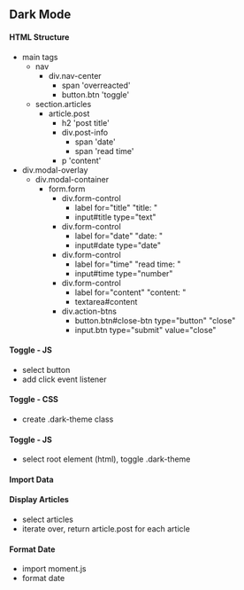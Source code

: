 ## Dark Mode

#### HTML Structure

- main tags
  - nav
    - div.nav-center
      - span 'overreacted'
      - button.btn 'toggle'
  - section.articles
    - article.post
      - h2 'post title'
      - div.post-info
        - span 'date'
        - span 'read time'
      - p 'content'
- div.modal-overlay
  - div.modal-container
    - form.form
      - div.form-control
        - label for="title" "title: "
        - input#title type="text"
      - div.form-control
        - label for="date" "date: "
        - input#date type="date"
      - div.form-control
        - label for="time" "read time: "
        - input#time type="number"
      - div.form-control
        - label for="content" "content: "
        - textarea#content
      - div.action-btns
        - button.btn#close-btn type="button" "close"
        - input.btn type="submit" value="close"
#### Toggle - JS

- select button
- add click event listener

#### Toggle - CSS

- create .dark-theme class

#### Toggle - JS

- select root element (html), toggle .dark-theme

#### Import Data

#### Display Articles

- select articles
- iterate over, return article.post for each article

#### Format Date

- import moment.js
- format date
